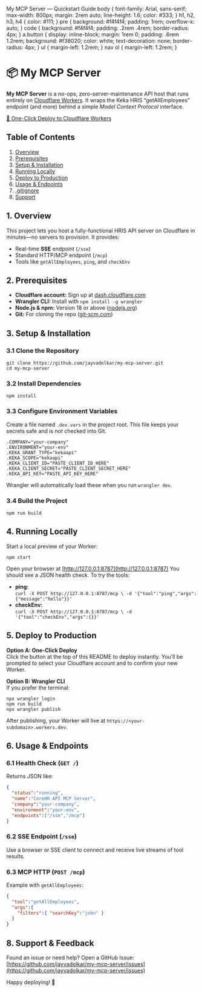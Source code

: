  My MCP Server — Quickstart Guide body { font-family: Arial, sans-serif; max-width: 800px; margin: 2rem auto; line-height: 1.6; color: #333; } h1, h2, h3, h4 { color: #111; } pre { background: #f4f4f4; padding: 1rem; overflow-x: auto; } code { background: #f4f4f4; padding: .2rem .4rem; border-radius: 4px; } a.button { display: inline-block; margin: 1rem 0; padding: .6rem 1.2rem; background: #f38020; color: white; text-decoration: none; border-radius: 4px; } ul { margin-left: 1.2rem; } nav ol { margin-left: 1.2rem; }

# 📦 My MCP Server

**My MCP Server** is a no-ops, zero-server-maintenance API host that runs entirely on [Cloudflare Workers](https://workers.cloudflare.com). It wraps the Keka HRIS “getAllEmployees” endpoint (and more) behind a simple _Model Context Protocol_ interface.

[🚀 One-Click Deploy to Cloudflare Workers](https://dash.cloudflare.com/?to=/:account/workers/deploy?template=github.com/jayvadolkar/my-mcp-server)

## Table of Contents

1.  [Overview](#overview)
2.  [Prerequisites](#prerequisites)
3.  [Setup & Installation](#setup)
4.  [Running Locally](#local)
5.  [Deploy to Production](#deploy)
6.  [Usage & Endpoints](#usage)
7.  [.gitignore](#gitignore)
8.  [Support](#support)

## 1\. Overview

This project lets you host a fully-functional HRIS API server on Cloudflare in minutes—no servers to provision. It provides:

*   Real-time **SSE** endpoint (`/sse`)
*   Standard HTTP/MCP endpoint (`/mcp`)
*   Tools like `getAllEmployees`, `ping`, and `checkEnv`

## 2\. Prerequisites

*   **Cloudflare account:** Sign up at [dash.cloudflare.com](https://dash.cloudflare.com/sign-up)
*   **Wrangler CLI:** Install with `npm install -g wrangler`
*   **Node.js & npm:** Version 18 or above ([nodejs.org](https://nodejs.org))
*   **Git:** For cloning the repo ([git-scm.com](https://git-scm.com))

## 3\. Setup & Installation

### 3.1 Clone the Repository

```
git clone https://github.com/jayvadolkar/my-mcp-server.git
cd my-mcp-server
```

### 3.2 Install Dependencies

```
npm install
```

### 3.3 Configure Environment Variables

Create a file named `.dev.vars` in the project root. This file keeps your secrets safe and is _not_ checked into Git.

```dotenv
.COMPANY="your-company"  
.ENVIRONMENT="your-env"  
.KEKA_GRANT_TYPE="kekaapi"  
.KEKA_SCOPE="kekaapi"  
.KEKA_CLIENT_ID="PASTE_CLIENT_ID_HERE"  
.KEKA_CLIENT_SECRET="PASTE_CLIENT_SECRET_HERE"  
.KEKA_API_KEY="PASTE_API_KEY_HERE"
```

Wrangler will automatically load these when you run `wrangler dev`.

### 3.4 Build the Project

```
npm run build
```

## 4\. Running Locally

Start a local preview of your Worker:

```
npm start
```

Open your browser at [http://127.0.0.1:8787](http://127.0.0.1:8787) You should see a JSON health check. To try the tools:

*   **ping:**  
    `curl -X POST http://127.0.0.1:8787/mcp \ -d '{"tool":"ping","args":{"message":"hello"}}'`
*   **checkEnv:**  
    `curl -X POST http://127.0.0.1:8787/mcp \ -d '{"tool":"checkEnv","args":{}}'`

## 5\. Deploy to Production

**Option A: One-Click Deploy**  
Click the button at the top of this README to deploy instantly. You’ll be prompted to select your Cloudflare account and to confirm your new Worker.

**Option B: Wrangler CLI**  
If you prefer the terminal:

```
npx wrangler login
npm run build
npx wrangler publish
```

After publishing, your Worker will live at `https://<your-subdomain>.workers.dev`.

## 6\. Usage & Endpoints

### 6.1 Health Check (`GET /`)

Returns JSON like:

```json
{  
  "status":"running",
  "name":"CoreHR API MCP Server",
  "company":"your-company",
  "environment":"your-env",
  "endpoints":["/sse","/mcp"]  
}
```

### 6.2 SSE Endpoint (`/sse`)

Use a browser or SSE client to connect and receive live streams of tool results.

### 6.3 MCP HTTP (`POST /mcp`)

Example with `getAllEmployees`:

```json
{  
  "tool":"getAllEmployees",  
  "args":{  
    "filters":{ "searchKey":"john" }  
  }  
}
```


## 8\. Support & Feedback

Found an issue or need help? Open a GitHub Issue: [https://github.com/jayvadolkar/my-mcp-server/issues](https://github.com/jayvadolkar/my-mcp-server/issues)

Happy deploying! 🚀